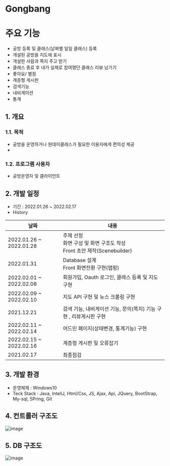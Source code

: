 # Gongbang

# 주요 기능 
- 공방 등록 및 클래스(날짜별 일일 클래스) 등록
- 개설된 공방을 지도에 표시
- 개설한 사람과 쪽지 주고 받기
- 클래스 종료 후 내가 실제로 참여했던 클래스 리뷰 남기기
- 좋아요/ 별점
- 계층형 게시판
- 검색기능
- 내비게이션
- 통계

## 1. 개요
### 1.1. 목적
- 공방을 운영하거나 원데이클래스가 필요한 이용자에게 편의성 제공
- 
### 1.2. 프로그램 사용자
- 공방운영자 및 클라이언트


## 2. 개발 일정
- 기간 : 2022.01.26 ~ 2022.02.17 
- History

|날짜|내용|
|----|----|
|2022.01.26 ~ 2022.01.28|주제 선정 <br>화면 구성 및 화면 구조도 작성<br>Front 초안 제작(Scenebuilder)</br>|
|2022.01.31|Database 설계 <br> Front 화면전환 구현(맵핑) </br>|
|2022.02.01 ~ 2022.02.08|회원가입, Oauth 로그인,  클래스 등록 및 지도 구현|
|2022.02.09 ~ 2022.02.10|지도 API 구현 및 뉴스 크롤링 구현|
|2021.12.21|검색 기능, 내비게이션 기능, 문의(쪽지) 기능 구현 , 리뷰게시판 구현|
|2022.02.11 ~ 2022.02.14|어드민 페이지(상태변경, 통계기능) 구현|
|2022.02.15 ~ 2022.02.16|계층형 게시판 및 오류잡기|
|2021.02.17|최종점검|

  
## 3. 개발 환경
- 운영체제 : Windows10  
- Teck Stack : Java, InteliJ, Html/Css, JS, Ajax, Api, JQuery, BootStrap, My-sql, SPring, Git
  
## 4. 컨트롤러 구조도
![image](https://user-images.githubusercontent.com/91528977/154822964-f584edac-1496-468c-b033-f4a43771ff3c.png)

## 5. DB 구조도
![image](https://user-images.githubusercontent.com/91528977/155277316-67ee350c-84f9-49ed-b88f-e2bc5ca7cb78.png)
